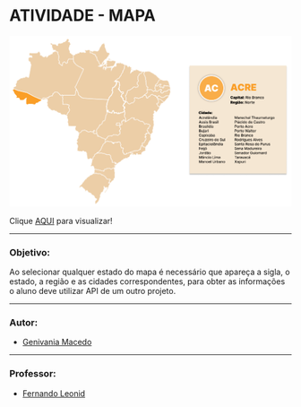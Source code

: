 # ATIVIDADE - MAPA

![](./mapa.png)

Clique [AQUI](https://genivania.github.io/mapa/) para visualizar!

---
### Objetivo:
 Ao selecionar qualquer estado do mapa é necessário que apareça a sigla, o estado, a região e as cidades correspondentes, para obter as informações o aluno deve utilizar API de um outro projeto.

---
### Autor:
- [Genivania Macedo ](https://github.com/Genivania)

---
### Professor: 
- [Fernando Leonid](https://github.com/fernandoleonid)
